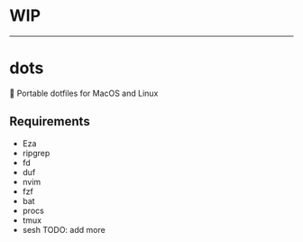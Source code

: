 # WIP

---

# dots

🚀 Portable dotfiles for MacOS and Linux

## Requirements

- Eza
- ripgrep
- fd
- duf
- nvim
- fzf
- bat
- procs
- tmux
- sesh
  TODO: add more
